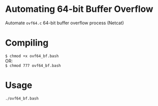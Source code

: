 # Automating 64-bit Buffer Overflow
Automate `ovf64.c` 64-bit buffer overflow process (Netcat)

# Compiling
`$ chmod +x ovf64_bf.bash`<br/>
OR:<br/>
`$ chmod 777 ovf64_bf.bash`<br/>

# Usage
`./ovf64_bf.bash`
